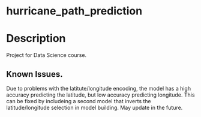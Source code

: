 # hurricane_path_prediction
# Description

Project for Data Science course. 

## Known Issues. 
Due to problems with the latitute/longitude encoding, the model has a high accuracy predicting the latitude, but low accuracy predicting longitude. This can be fixed by includeing a second model that inverts the latitude/longitude selection in model building. May update in the future.
